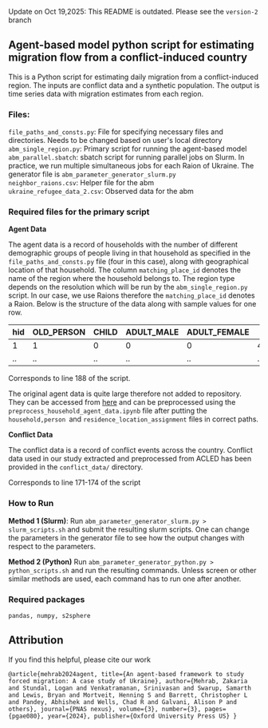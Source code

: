 Update on Oct 19,2025: This README  is outdated. Please see the `version-2` branch

## Agent-based model python script for estimating migration flow from a conflict-induced country

This is a Python script for estimating daily migration from a conflict-induced region. The inputs are conflict data and a synthetic population. The output is time series data with migration estimates from each region.

### Files:

`file_paths_and_consts.py`: File for specifying necessary files and directories. Needs to be changed based on user's local directory <br>
`abm_single_region.py`: Primary script for running the agent-based model <br>
`abm_parallel.sbatch`: sbatch script for running parallel jobs on Slurm. In practice, we run multiple simultaneous jobs for each Raion of Ukraine. The generator file is `abm_parameter_generator_slurm.py` <br>
`neighbor_raions.csv`: Helper file for the abm <br>
`ukraine_refugee_data_2.csv`: Observed data for the abm <br>

### Required files for the primary script

**Agent Data**

The agent data is a record of households with the number of different demographic groups of people living in that household as specified in the `file_paths_and_consts.py` file (four in this case), along with geographical location of that household. The column `matching_place_id` denotes the name of the region where the household belongs to. The region type depends on the resolution which will be run by the `abm_single_region.py` script. In our case, we use Raions therefore the `matching_place_id` denotes a Raion. Below is the structure of the data along with sample values for one row.

| hid | OLD_PERSON | CHILD | ADULT_MALE | ADULT_FEMALE | latitude | longitude | matching_place_id |
|-----|:-----------|-------|------------|--------------|----------|-----------|-------------------|
|1|1|0|0|0|47.778539243187396|37.749237922373396|Kalmiuskyi|
|..|..|..|..|..|...|...|...|

Corresponds to line 188 of the script. 

The original agent data is quite large therefore not added to repository. They can be accessed from [here](https://net.science/files/40e8d15e-d38b-48d4-aaff-79e85e1de87e/) and can be preprocessed using the `preprocess_household_agent_data.ipynb` file after putting the `household,person `and `residence_location_assignment` files in correct paths.

**Conflict Data**

The conflict data is a record of conflict events across the country. Conflict data used in our study extracted and preprocessed from ACLED has been provided in the `conflict_data/` directory.

Corresponds to line 171-174 of the script

### How to Run

**Method 1 (Slurm)**: Run `abm_parameter_generator_slurm.py > slurm_scripts.sh` and submit the resulting slurm scripts. One can change the parameters in the generator file to see how the output changes with respect to the parameters.

**Method 2 (Python)** Run `abm_parameter_generator_python.py > python_scripts.sh` and run the resulting commands. Unless screen or other similar methods are used, each command has to run one after another.

### Required packages

`pandas, numpy, s2sphere`

## Attribution

If you find this helpful, please cite our work

`@article{mehrab2024agent,
  title={An agent-based framework to study forced migration: A case study of Ukraine},
  author={Mehrab, Zakaria and Stundal, Logan and Venkatramanan, Srinivasan and Swarup, Samarth and Lewis, Bryan and Mortveit, Henning S and Barrett, Christopher L and Pandey, Abhishek and Wells, Chad R and Galvani, Alison P and others},
  journal={PNAS nexus},
  volume={3},
  number={3},
  pages={pgae080},
  year={2024},
  publisher={Oxford University Press US}
}`

